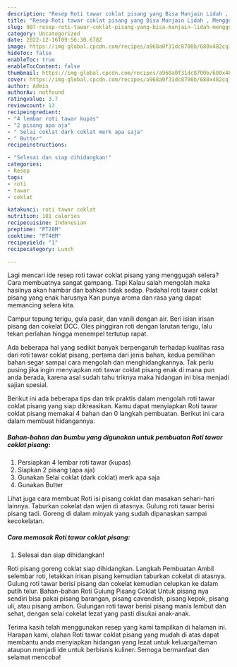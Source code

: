 ```yaml
---
description: "Resep Roti tawar coklat pisang yang Bisa Manjain Lidah , Menggugah Selera"
title: "Resep Roti tawar coklat pisang yang Bisa Manjain Lidah , Menggugah Selera"
slug: 907-resep-roti-tawar-coklat-pisang-yang-bisa-manjain-lidah-menggugah-selera
category: Uncategorized
date: 2022-12-16T09:56:30.678Z
image: https://img-global.cpcdn.com/recipes/a968a0f31dc8700b/680x482cq70/roti-tawar-coklat-pisang-foto-resep-utama.jpg
hideToc: false
enableToc: true
enableTocContent: false
thumbnail: https://img-global.cpcdn.com/recipes/a968a0f31dc8700b/680x482cq70/roti-tawar-coklat-pisang-foto-resep-utama.jpg
cover: https://img-global.cpcdn.com/recipes/a968a0f31dc8700b/680x482cq70/roti-tawar-coklat-pisang-foto-resep-utama.jpg
author: Admin
authorAv: notfound
ratingvalue: 3.7
reviewcount: 13
recipeingredient:
- "4 lembar roti tawar kupas"
- "2 pisang apa aja"
- " Selai coklat dark coklat merk apa saja"
- " Butter"
recipeinstructions:

- "Selesai dan siap dihidangkan!"
categories:
- Resep
tags:
- roti
- tawar
- coklat

katakunci: roti tawar coklat 
nutrition: 101 calories
recipecuisine: Indonesian
preptime: "PT28M"
cooktime: "PT48M"
recipeyield: "1"
recipecategory: Lunch

---
```



Lagi mencari ide resep roti tawar coklat pisang yang menggugah selera? Cara membuatnya sangat gampang. Tapi Kalau salah mengolah maka hasilnya akan hambar dan bahkan tidak sedap. Padahal roti tawar coklat pisang yang enak harusnya Kan punya aroma dan rasa yang dapat memancing selera kita.


Campur tepung terigu, gula pasir, dan vanili dengan air. Beri isian irisan pisang dan cokelat DCC. Oles pinggiran roti dengan larutan terigu, lalu tekan perlahan hingga menempel tertutup rapat.

Ada beberapa hal yang sedikit banyak berpengaruh terhadap kualitas rasa dari roti tawar coklat pisang, pertama dari jenis bahan, kedua pemilihan bahan segar sampai cara mengolah dan menghidangkannya. Tak perlu pusing jika ingin menyiapkan roti tawar coklat pisang enak di mana pun anda berada, karena asal sudah tahu triknya maka hidangan ini bisa menjadi sajian spesial.


Berikut ini ada beberapa tips dan trik praktis dalam mengolah roti tawar coklat pisang yang siap dikreasikan. Kamu dapat menyiapkan Roti tawar coklat pisang memakai 4 bahan dan 0 langkah pembuatan. Berikut ini cara dalam membuat hidangannya.

<!--inarticleads1-->

##### Bahan-bahan dan bumbu yang digunakan untuk pembuatan Roti tawar coklat pisang:

1. Persiapkan 4 lembar roti tawar (kupas)
1. Siapkan 2 pisang (apa aja)
1. Gunakan  Selai coklat (dark coklat) merk apa saja
1. Gunakan  Butter


Lihat juga cara membuat Roti isi pisang coklat dan masakan sehari-hari lainnya. Taburkan cokelat dan wijen di atasnya. Gulung roti tawar berisi pisang tadi. Goreng di dalam minyak yang sudah dipanaskan sampai kecokelatan. 

<!--inarticleads2-->

##### Cara memasak Roti tawar coklat pisang:


1. Selesai dan siap dihidangkan!

Roti pisang goreng coklat siap dihidangkan. Langkah Pembuatan Ambil selembar roti, letakkan irisan pisang kemudian taburkan cokelat di atasnya. Gulung roti tawar berisi pisang dan cokelat kemudian celupkan ke dalam putih telur. Bahan-bahan Roti Gulung Pisang Coklat Untuk pisang nya sendiri bisa pakai pisang barangan, pisang cavendish, pisang kepok, pisang uli, atau pisang ambon. Gulungan roti tawar berisi pisang manis lembut dan sehat, dengan selai cokelat lezat yang pasti disukai anak-anak. 

Terima kasih telah menggunakan resep yang kami tampilkan di halaman ini. Harapan kami, olahan Roti tawar coklat pisang yang mudah di atas dapat membantu anda menyiapkan hidangan yang lezat untuk keluarga/teman ataupun menjadi ide untuk berbisnis kuliner. Semoga bermanfaat dan selamat mencoba!
